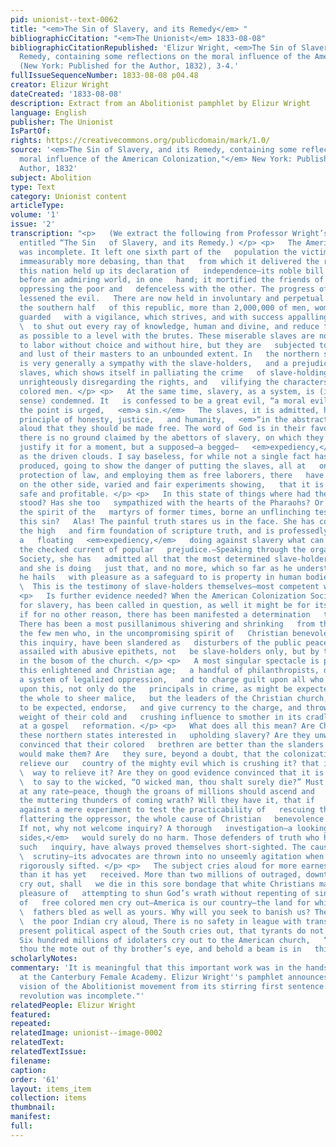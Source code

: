 ```yaml
---
pid: unionist--text-0062
title: "<em>The Sin of Slavery, and its Remedy</em> "
bibliographicCitation: "<em>The Unionist</em> 1833-08-08"
bibliographicCitationRepublished: 'Elizur Wright, <em>The Sin of Slavery, and Its
  Remedy, containing some reflections on the moral influence of the American Colonization,"</em>
  (New York: Published for the Author, 1832), 3-4.'
fullIssueSequenceNumber: 1833-08-08 p04.48
creator: Elizur Wright
dateCreated: '1833-08-08'
description: Extract from an Abolitionist pamphlet by Elizur Wright
language: English
publisher: The Unionist
IsPartOf: 
rights: https://creativecommons.org/publicdomain/mark/1.0/
source: '<em>The Sin of Slavery, and its Remedy, containing some reflections on the
  moral influence of the American Colonization,"</em> New York: Published for the
  Author, 1832'
subject: Abolition
type: Text
category: Unionist content
articleType: 
volume: '1'
issue: '2'
transcription: "<p>   (We extract the following from Professor Wright’s pamphlet,
  entitled “The Sin   of Slavery, and its Remedy.) </p> <p>   The American revolution
  was incomplete. It left one sixth part of the   population the victims of a servitude
  immeasurably more debasing, than that   from which it delivered the rest. While
  this nation held up its declaration of   independence—its noble bill of human rights,
  before an admiring world, in one   hand; it mortified the friends of humanity, by
  oppressing the poor and   defenceless with the other. The progress of time has not
  lessened the evil.   There are now held in involuntary and perpetual slavery, in
  the southern half   of this republic, more than 2,000,000 of men, women, and children,
  guarded   with a vigilance, which strives, and with success appalling as it is complete,
  \  to shut out every ray of knowledge, human and divine, and reduce them as   nearly
  as possible to a level with the brutes. These miserable slaves are not   only compelled
  to labor without choice and without hire, but they are   subjected to the cruelty
  and lust of their masters to an unbounded extent. In   the northern states there
  is very generally a sympathy with the slave-holders,   and a prejudice against the
  slaves, which shows itself in palliating the crime   of slave-holding, and in most
  unrighteously disregarding the rights, and   vilifying the characters of the free
  colored men. </p> <p>   At the same time, slavery, as a system, is (in a certain
  sense) condemned. It   is confessed to be a great evil, “a moral evil,” and, when
  the point is urged,   <em>a sin.</em>   The slaves, it is admitted, have rights—every
  principle of honesty, justice,   and humanity,   <em>“in the abstract,”</em>   calls
  aloud that they should be made free. The word of God is in their favour.   Indeed,
  there is no ground claimed by the abettors of slavery, on which they   pretend to
  justify it for a moment, but a supposed—a begged—   <em>expediency,</em>   baseless
  as the driven clouds. I say baseless, for while not a single fact has   ever been
  produced, going to show the danger of putting the slaves, all at   once, under the
  protection of law, and employing them as free laborers, there   have been produced,
  on the other side, varied and fair experiments showing,   that it is altogether
  safe and profitable. </p> <p>   In this state of things where had the American church
  stood? Has she too   sympathized with the hearts of the Pharaohs? Or has she in
  the spirit of the   martyrs of former times, borne an unflinching testimony against
  this sin?   Alas! The painful truth stares us in the face. She has come down from
  the high   and firm foundation of scripture truth, and is professedly at work upon
  a   floating   <em>expediency,</em>   doing against slavery what can be done upon
  the checked current of popular   prejudice.—Speaking through the organ of the Colonization
  Society, she has   admitted all that the most determined slave-holder could ask,
  and she is doing   just that, and no more, which so far as he understands the subject,
  he hails   with pleasure as a safeguard to is property in human bodies and   <em>souls.</em>
  \  This is the testimony of slave-holders themselves—most competent witnesses. </p>
  <p>   Is further evidence needed? When the American Colonization Society, as a   remedy
  for slavery, has been called in question, as well it might be for its   tardiness,
  if for no other reason, there has been manifested a determination   to hush inquiry.
  There has been a most pusillanimous shivering and shrinking   from the probe. Nay,
  the few men who, in the uncompromising spirit of   Christian benevolence, have urged
  this inquiry, have been slandered as   disturbers of the public peace,—have been
  assailed with abusive epithets, not   be slave-holders only, but by their brethren
  in the bosom of the church. </p> <p>   A most singular spectacle is presented in
  this enlightened and Christian age;   a handful of philanthropists, dare denounce
  a system of legalized oppression,   and to charge guilt upon all who uphold it;
  upon this, not only do the   principals in crime, as might be expected, ascribe
  the whole to sheer malice,   but the leaders of the Christian church, as ought not
  to be expected, endorse,   and give currency to the charge, and throw the whole
  weight of their cold and   crushing influence to smother in its cradle this attempt
  at a gospel   reformation. </p> <p>   What does all this mean? Are Christians in
  these northern states interested in   upholding slavery? Are they unwilling to be
  convinced that their colored   brethren are better than the slanders of their oppressors
  would make them? Are   they sure, beyond a doubt, that the colonization scheme will
  relieve our   country of the mighty evil which is crushing it? that it is the   <em>Christian</em>
  \  way to relieve it? Are they on good evidence convinced that it is not   <em>expedient</em>
  \  to say to the wicked, “O wicked man, thou shalt surely die?” Must they have   PEACE
  at any rate—peace, though the groans of millions should ascend and   mingle with
  the muttering thunders of coming wrath? Will they have it, that if   a word is said
  against a mere experiment to test the practicability of   rescuing the victim by
  flattering the oppressor, the whole cause of Christian   benevolence is attacked?
  If not, why not welcome inquiry? A thorough   investigation—a looking on   <em>both
  sides,</em>   would surely do no harm. Those defenders of truth who have shunned
  such   inquiry, have always proved themselves short-sighted. The cause of God courts
  \  scrutiny—its advocates are thrown into no unseemly agitation when they are   most
  rigorously sifted. </p> <p>   The subject cries aloud for more earnest consideration
  than it has yet   received. More than two millions of outraged, downtrodden men
  cry out, shall   we die in this sore bondage that white Christians may have the
  pleasure of   attempting to shun God’s wrath without repenting of sin?—Half a million
  of   free colored men cry out—America is our country—the land for which   <em>our</em>
  \  fathers bled as well as yours. Why will you seek to banish us? The wrongs of
  \  the poor Indian cry aloud, There is no safety in league with transgressors!   The
  present political aspect of the South cries out, that tyrants do not   regard law!
  Six hundred millions of idolaters cry out to the American church,   “Why pluckest
  thou the mote out of thy brother’s eye, and behold a beam is in   thine own!” </p> "
scholarlyNotes: 
commentary: 'It is meaningful that this important work was in the hands of the students
  at the Canterbury Female Academy. Elizur Wright''s pamphlet announces the transformative
  vision of the Abolitionist movement from its stirring first sentence: "The American
  revolution was incomplete."'
relatedPeople: Elizur Wright
featured: 
repeated: 
relatedImage: unionist--image-0002
relatedText: 
relatedTextIssue: 
filename: 
caption: 
order: '61'
layout: items_item
collection: items
thumbnail: 
manifest: 
full: 
---
```

